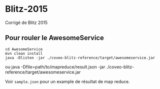 # Blitz-2015
Corrigé de Blitz 2015

## Pour rouler le AwesomeService
    cd AwesomeService
    mvn clean install
    java -Dlisten -jar ./coveo-blitz-reference/target/awesomeservice.jar
ou
    java -Dfile=path/to/mapreduce/result.json -jar ./coveo-blitz-reference/target/awesomeservice.jar

Voir `sample.json` pour un example de résultat de map reduce.
